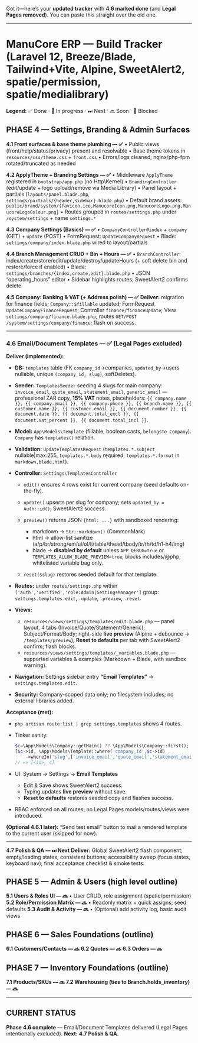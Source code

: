 Got it—here’s your **updated tracker** with **4.6 marked done** (and **Legal Pages removed**). You can paste this straight over the old one.

---

# ManuCore ERP — Build Tracker (Laravel 12, Breeze/Blade, Tailwind+Vite, Alpine, SweetAlert2, spatie/permission, spatie/medialibrary)

**Legend:** ✅ Done · 🚧 In progress · ⏭ Next · 🔜 Soon · 🧩 Blocked

## PHASE 4 — Settings, Branding & Admin Surfaces

**4.1 Front surfaces & base theme plumbing — ✅**
• Public views (front/help/status/privacy) present and resolvable
• Base theme tokens in `resources/css/theme.css` + `front.css`
• Errors/logs cleaned; nginx/php-fpm rotated/truncated as needed

**4.2 ApplyTheme + Branding Settings — ✅**
• Middleware `ApplyTheme` registered in `bootstrap/app.php` (no Http\Kernel)
• `BrandingController` (edit/update + logo upload/remove via Media Library)
• Panel layout + partials (`layouts/panel.blade.php`, `settings/partials/{header,sidebar}.blade.php`)
• Default brand assets: `public/brand/system/{favicon.ico,ManucoreIcon.png,ManucoreLogo.png,ManucoreLogoColour.png}`
• Routes grouped in `routes/settings.php` under `/system/settings` + name `settings.*`

**4.3 Company Settings (Basics) — ✅**
• `CompanyController@index` + `company` (GET) + `update` (POST)
• FormRequest: `UpdateCompanyRequest`
• Blade: `settings/company/index.blade.php` wired to layout/partials

**4.4 Branch Management CRUD + Bin + Hours — ✅**
• `BranchController`: index/create/store/edit/update/destroy/updateHours (+ soft delete bin and restore/force if enabled)
• Blade: `settings/branches/{index,create,edit}.blade.php`
• JSON “operating_hours” editor
• Sidebar highlights routes; SweetAlert2 confirms delete

**4.5 Company: Banking & VAT (+ Address polish) — ✅**
**Deliver:** migration for finance fields; `Company::$fillable` updated;
FormRequest `UpdateCompanyFinanceRequest`; Controller `finance/financeUpdate`;
View `settings/company/finance.blade.php`; routes `GET/POST /system/settings/company/finance`; flash on success.

---

### 4.6 Email/Document Templates — ✅ (Legal Pages excluded)

**Deliver (implemented):**

-   **DB:** `templates` table (FK `company_id`→companies, `updated_by`→users nullable, unique `(company_id, slug)`, softDeletes).
-   **Seeder:** `TemplatesSeeder` seeding 4 slugs for main company:
    `invoice_email`, `quote_email`, `statement_email`, `generic_email` — professional ZAR copy, **15% VAT** notes, placeholders:
    `{{ company.name }}, {{ company.email }}, {{ company.phone }}, {{ branch.name }}, {{ customer.name }}, {{ customer.email }}, {{ document.number }}, {{ document.date }}, {{ document.total_excl }}, {{ document.vat_percent }}, {{ document.total_incl }}`.
-   **Model:** `App\Models\Template` (fillable, boolean casts, `belongsTo Company`). `Company` has `templates()` relation.
-   **Validation:** `UpdateTemplatesRequest` (`templates.*.subject` nullable|max:255, `templates.*.body` required, `templates.*.format` in `markdown,blade,html`).
-   **Controller:** `Settings\TemplatesController`

    -   `edit()` ensures 4 rows exist for current company (seed defaults on-the-fly).
    -   `update()` upserts per slug for company; sets `updated_by = Auth::id()`; SweetAlert2 success.
    -   `preview()` returns JSON `{html: ...}` with sandboxed rendering:

        -   markdown → `Str::markdown()` (CommonMark)
        -   html → allow-list sanitize (a/p/br/strong/em/ul/ol/li/table/thead/tbody/tr/th/td/h1-h4/img)
        -   blade → **disabled by default** unless `APP_DEBUG=true` or `TEMPLATES_ALLOW_BLADE_PREVIEW=true`; blocks includes/@php; whitelisted variable bag only.

    -   `reset($slug)` restores seeded default for that template.

-   **Routes:** under `routes/settings.php` within `['auth','verified','role:Admin|SettingsManager']` group:
    `settings.templates.edit`, `.update`, `.preview`, `.reset`.
-   **Views:**

    -   `resources/views/settings/templates/edit.blade.php` — panel layout, 4 tabs (Invoice/Quote/Statement/Generic); Subject/Format/Body; right-side **live preview** (Alpine + debounce → `/templates/preview`); **Reset to defaults** per tab with SweetAlert2 confirm; flash blocks.
    -   `resources/views/settings/templates/_variables.blade.php` — supported variables & examples (Markdown + Blade, with sandbox warning).

-   **Navigation:** Settings sidebar entry **“Email Templates”** → `settings.templates.edit`.
-   **Security:** Company-scoped data only; no filesystem includes; no external libraries added.

**Acceptance (met):**

-   `php artisan route:list | grep settings.templates` shows 4 routes.
-   Tinker sanity:

    ```php
    $c=\App\Models\Company::getMain() ?? \App\Models\Company::first();
    [$c->id, \App\Models\Template::where('company_id',$c->id)
        ->whereIn('slug',['invoice_email','quote_email','statement_email','generic_email'])->count()];
    // => [<id>, 4]
    ```

-   UI: System → Settings → **Email Templates**

    -   Edit & Save shows SweetAlert2 success.
    -   Typing updates **live preview** without save.
    -   **Reset to defaults** restores seeded copy and flashes success.

-   RBAC enforced on all routes; no Legal Pages models/routes/views were introduced.

**(Optional 4.6.1 later):** “Send test email” button to mail a rendered template to the current user (skipped for now).

---

**4.7 Polish & QA — ⏭ Next**
**Deliver:** Global SweetAlert2 flash component; empty/loading states; consistent buttons; accessibility sweep (focus states, keyboard nav); final acceptance checklist & smoke tests.

## PHASE 5 — Admin & Users (high level outline)

**5.1 Users & Roles UI — 🔜**
• User CRUD, role assignment (spatie/permission)
**5.2 Role/Permission Matrix — 🔜**
• Readonly matrix + quick assigns; seed defaults
**5.3 Audit & Activity — 🔜**
• (Optional) add activity log, basic audit views

## PHASE 6 — Sales Foundations (outline)

**6.1 Customers/Contacts — 🔜**
**6.2 Quotes — 🔜**
**6.3 Orders — 🔜**

## PHASE 7 — Inventory Foundations (outline)

**7.1 Products/SKUs — 🔜**
**7.2 Warehousing (ties to Branch.holds_inventory) — 🔜**

---

## CURRENT STATUS

**Phase 4.6 complete** — Email/Document Templates delivered (Legal Pages intentionally excluded).
**Next:** **4.7 Polish & QA**.
